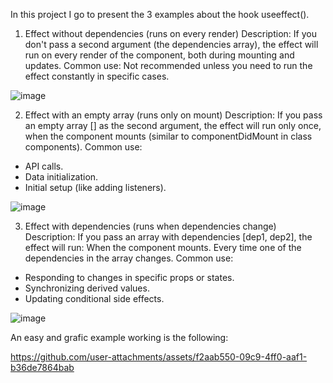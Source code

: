In this project I go to present the 3 examples about the hook useeffect(). 

1. Effect without dependencies (runs on every render)
Description: If you don't pass a second argument (the dependencies array), the effect will run on every render of the component, both during mounting and updates.
Common use: Not recommended unless you need to run the effect constantly in specific cases.

![image](https://github.com/user-attachments/assets/c7a74784-e400-4f29-adc8-42569a63abfa)



2. Effect with an empty array (runs only on mount)
Description: If you pass an empty array [] as the second argument, the effect will run only once, when the component mounts (similar to componentDidMount in class components).
Common use:
- API calls.
- Data initialization.
- Initial setup (like adding listeners).

![image](https://github.com/user-attachments/assets/f188aff8-2f9c-4bfc-8672-523d7f500958)


3. Effect with dependencies (runs when dependencies change)
Description: If you pass an array with dependencies [dep1, dep2], the effect will run:
When the component mounts.
Every time one of the dependencies in the array changes.
Common use:
- Responding to changes in specific props or states.
- Synchronizing derived values.
- Updating conditional side effects.

![image](https://github.com/user-attachments/assets/247c35c2-9131-471f-bdb3-6b7cf7ab3aaa)

An easy and grafic example working is the following:



https://github.com/user-attachments/assets/f2aab550-09c9-4ff0-aaf1-b36de7864bab



